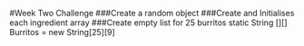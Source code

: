 #Week Two Challenge
###Create a random object
###Create and Initialises each ingredient array
###Create empty list for 25 burritos
   static String [][] Burritos  = new String[25][9] 

